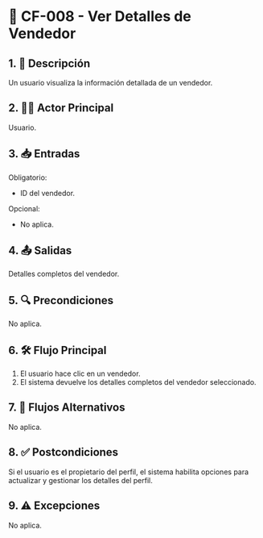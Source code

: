 # 🌟 CF-008 - Ver Detalles de Vendedor

## 1. 📝 Descripción  
Un usuario visualiza la información detallada de un vendedor.

## 2. 🧑‍💻 Actor Principal  
Usuario.

## 3. 📥 Entradas  
Obligatorio:  
* ID del vendedor.  

Opcional:  
* No aplica.

## 4. 📤 Salidas  
Detalles completos del vendedor.

## 5. 🔍 Precondiciones  
No aplica.

## 6. 🛠 Flujo Principal  
1. El usuario hace clic en un vendedor.  
2. El sistema devuelve los detalles completos del vendedor seleccionado.

## 7. 🔄 Flujos Alternativos  
No aplica.

## 8. ✅ Postcondiciones  
Si el usuario es el propietario del perfil, el sistema habilita opciones para actualizar y gestionar los detalles del perfil.

## 9. ⚠️ Excepciones  
No aplica.
